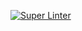 
[![Super Linter](https://github.com/ICS4U-Programming-Keiden-B/Intro-02-Java-HelloWorld/workflows/Mr%20Coxall's%20Super%20Linter/badge.svg)](https://github.com/ICS4U-Programming-Keiden-B/Intro-02-Java-HelloWorld/actions/)
